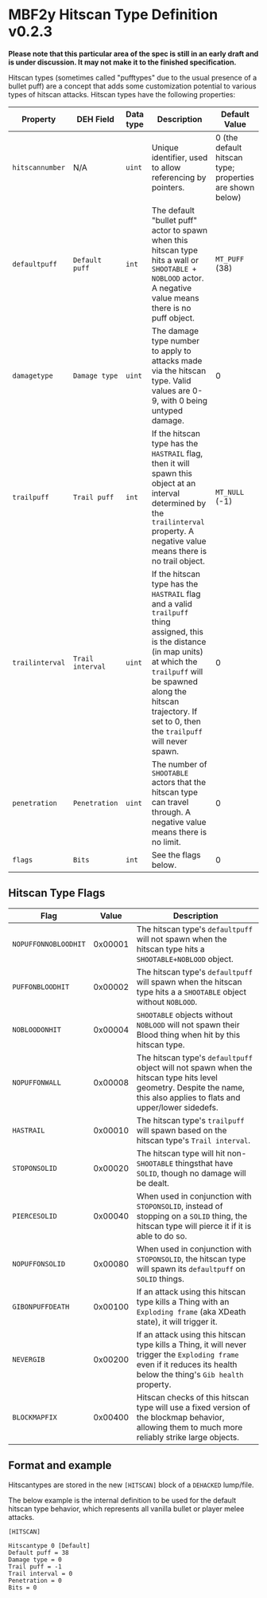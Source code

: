 # MBF2y Hitscan Type Definition v0.2.3

**Please note that this particular area of the spec is still in an early draft and is under discussion. It may not make it to the finished specification.**

Hitscan types (sometimes called "pufftypes" due to the usual presence of a bullet puff) are a concept that adds some customization potential to various types of hitscan attacks. Hitscan types have the following properties:

| Property        | DEH Field        | Data type | Description                                                                                                                                                                                                                                        | Default Value                                            |
|-----------------|------------------|-----------|----------------------------------------------------------------------------------------------------------------------------------------------------------------------------------------------------------------------------------------------------|----------------------------------------------------------|
| `hitscannumber` | N/A              | `uint`    | Unique identifier, used to allow referencing by pointers.                                                                                                                                                                                          | 0 (the default hitscan type; properties are shown below) |
| `defaultpuff`   | `Default puff`   | `int`     | The default "bullet puff" actor to spawn when this hitscan type hits a wall or `SHOOTABLE + NOBLOOD` actor. A negative value means there is no puff object.                                                                                        | `MT_PUFF` (38)                                           |
| `damagetype`    | `Damage type`    | `uint`    | The damage type number to apply to attacks made via the hitscan type. Valid values are 0-9, with 0 being untyped damage.                                                                                                                           | 0                                                        |
| `trailpuff`     | `Trail puff`     | `int`     | If the hitscan type has the `HASTRAIL` flag, then it will spawn this object at an interval determined by the `trailinterval` property. A negative value means there is no trail object.                                                            | `MT_NULL` (-1)                                           |
| `trailinterval` | `Trail interval` | `uint`    | If the hitscan type has the `HASTRAIL` flag and a valid `trailpuff` thing assigned, this is the distance (in map units) at which the `trailpuff` will be spawned along the hitscan trajectory. If set to 0, then the `trailpuff` will never spawn. | 0                                                        |
| `penetration`   | `Penetration`    | `uint`    | The number of `SHOOTABLE` actors that the hitscan type can travel through. A negative value means there is no limit.                                                                                                                               | 0                                                        |
| `flags`         | `Bits`           | `int`     | See the flags below.                                                                                                                                                                                                                               | 0                                                        |

## Hitscan Type Flags

| Flag                 | Value   | Description                                                                                                                                                              |
|----------------------|---------|--------------------------------------------------------------------------------------------------------------------------------------------------------------------------|
| `NOPUFFONNOBLOODHIT` | 0x00001 | The hitscan type's `defaultpuff` will not spawn when the hitscan type hits a `SHOOTABLE+NOBLOOD` object.                                                                 |
| `PUFFONBLOODHIT`     | 0x00002 | The hitscan type's `defaultpuff` will spawn when the hitscan type hits a a `SHOOTABLE` object without `NOBLOOD`.                                                         |
| `NOBLOODONHIT`       | 0x00004 | `SHOOTABLE` objects without `NOBLOOD` will not spawn their Blood thing when hit by this hitscan type.                                                                    |
| `NOPUFFONWALL`       | 0x00008 | The hitscan type's `defaultpuff` object will not spawn when the hitscan type hits level geometry. Despite the name, this also applies to flats and upper/lower sidedefs. |
| `HASTRAIL`           | 0x00010 | The hitscan type's `trailpuff` will spawn based on the hitscan type's `Trail interval`.                                                                                  |
| `STOPONSOLID`        | 0x00020 | The hitscan type will hit non-`SHOOTABLE` thingsthat have `SOLID`, though no damage will be dealt.                                                                       |
| `PIERCESOLID`        | 0x00040 | When used in conjunction with `STOPONSOLID`, instead of stopping on a `SOLID` thing, the hitscan type will pierce it if it is able to do so.                             |
| `NOPUFFONSOLID`      | 0x00080 | When used in conjunction with `STOPONSOLID`, the hitscan type will spawn its `defaultpuff` on `SOLID` things.                                                            |
| `GIBONPUFFDEATH`     | 0x00100 | If an attack using this hitscan type kills a Thing with an `Exploding frame` (aka XDeath state), it will trigger it.                                                     |
| `NEVERGIB`           | 0x00200 | If an attack using this hitscan type kills a Thing, it will never trigger the `Exploding frame` even if it reduces its health below the thing's `Gib health` property.   |
| `BLOCKMAPFIX`        | 0x00400 | Hitscan checks of this hitscan type will use a fixed version of the blockmap behavior, allowing them to much more reliably strike large objects.                         |

## Format and example

Hitscantypes are stored in the new `[HITSCAN]` block of a `DEHACKED` lump/file.

The below example is the internal definition to be used for the default hitscan type behavior, which represents all vanilla bullet or player melee attacks.

```
[HITSCAN]

Hitscantype 0 [Default]
Default puff = 38
Damage type = 0
Trail puff = -1
Trail interval = 0
Penetration = 0
Bits = 0
```
